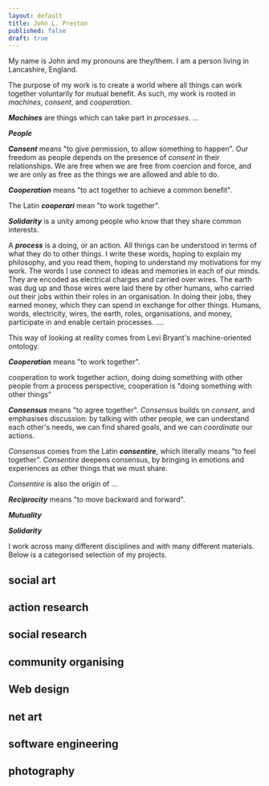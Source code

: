 ```yaml
---
layout: default
title: John L. Preston
published: false
draft: true
---
```


<!-- sans-serif font -->

<!-- photo of me, circle crop -->

My name is John and my pronouns are they/them. I am a person living in Lancashire, England.

The purpose of my work is to create a world where all things can work together voluntarily for mutual benefit. As such, my work is rooted in *machines*, *consent*, and *cooperation*.

***Machines*** are things which can take part in *processes*. ...

***People***

***Consent*** means "to give permission, to allow something to happen". Our freedom as people depends on the presence of *consent* in their relationships. We are free when we are free from coercion and force, and we are only as free as the things we are allowed and able to do.

***Cooperation*** means "to act together to achieve a common benefit".

The Latin ***cooperari*** mean "to work together".










***Solidarity*** is a unity among people who know that they share common interests.

<!-- How does solidarity arise from consent and cooperation?  It feels like a medium which is sometimes, but not always, present. -->




















A ***process*** is a doing, or an action. All things can be understood in terms of what they do to other things. I write these words, hoping to explain my philosophy, and you read them, hoping to understand my motivations for my work. The words I use connect to ideas and memories in each of our minds. They are encoded as electrical charges and carried over wires. The earth was dug up and those wires were laid there by other humans, who carried out their jobs within their roles in an organisation. In doing their jobs, they earned money, which they can spend in exchange for other things. Humans, words, electricity, wires, the earth, roles, organisations, and money, participate in and enable certain processes. ....

<!-- Why is it important? -->

This way of looking at reality comes from Levi Bryant's machine-oriented ontology.

<!-- Write a separate article to explain MOO in simpler language, summarise here, and link out. -->

***Cooperation*** means "to work together".

cooperation
to work together
action, doing
doing something with other people
from a process perspective, cooperation is "doing something with other things"

<!-- Cooperation is too close to MOO and processes. How do I fuse these together and explain them at the same time? -->

***Consensus*** means "to agree together". *Consensus* builds on *consent*, and emphasises discussion: by talking with other people, we can understand each other's needs, we can find shared goals, and we can *coordinate* our actions.

*Consensus* comes from the Latin ***consentire***, which literally means "to feel together". *Consentire* deepens consensus, by bringing in emotions and experiences as other things that we must share.

*Consentire* is also the origin of ...

***Reciprocity*** means "to move backward and forward".

***Mutuality***

***Solidarity***







I work across many different disciplines and with many different materials. Below is a categorised selection of my projects.

<!-- or "projects I have worked on" ? -->

## social art

## action research

## social research

## community organising

## Web design

## net art

## software engineering

## photography

<!-- ## economics ??? writing? letters/essays? what else?  -->

<!-- All works on the site should be aligned to the personal statement and values in some way. If not, are they part of my portfolio? Can have a second (possibly unlinked) area of the website for other stuff. -->

<!-- Can include 'pending' works in the list as well! -->
